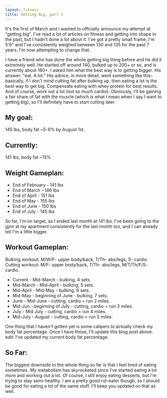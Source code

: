 ```yaml
---
layout: fitness
title: Getting Big, part 1
---
```

It's the first of March and I wanted to officially announce my attempt at "getting big".  I've read a lot of articles on fitness and getting into shape in the past, but I hadn't done a lot about it.  I've got a pretty small frame; I'm 5'6" and I've consistently weighed between 130 and 135 for the past 7 years.  I'm now attempting to change that.

I have a friend who has done the whole getting big thing before and he did it extremely well.  He started off around 140, bulked up to 200+ or so, and is currently about 160+.  I asked him what the best way is to getting bigger.  His answer: "eat.  A lot."  His advice, in more detail, went something like this- basically, if I don't mind cutting fat after bulking up, then eating a lot is the best way to get big.  Compensate eating with whey protein for best results.  And of course, work out a lot (not so much cardio).  Obviously, I'll be gaining a fair share of fat with the muscle (which is what I mean when I say I want to getting big), so I'll definitely have to start cutting later.

## My goal:

145 lbs, body fat ~5-8% by August 1st.

## Currently:

141 lbs, body fat ~15%

## Weight Gameplan:

* End of February - 141 lbs
* End of March - 146 lbs
* End of April - 151 lbs
* End of May - 155 lbs
* End of June - 150 lbs
* End of July - 145 lbs

So far, I'm on target, as I ended last month at 141 lbs.  I've been going to the gym at my apartment consistently for the last month too, and I can already tell I'm a little bigger.

## Workout Gameplan:

Bulking workout: M/W/F- upper body/back, T/Th- abs/legs, S- cardio.
Cutting workout: M/F- upper body/back, T/Th- abs/legs, M/T/Th/F/S- cardio.

* Current - Mid-March - bulking, 4 sets.
* Mid-March - Mid-April - bulking, 5 sets.
* Mid-April - Mid-May - bulking, 6 sets.
* Mid-May - beginning of June - bulking, 7 sets.
* June - Mid-June - cutting, cardio = run 2 miles.
* Mid-Jun - beginning of July - cutting, cardio = run 3 miles.
* July - Mid July - cutting, cardio = run 4 miles.
* Mid-July - August - cutting, cardio = run 5 miles.

One thing that I haven't gotten yet is some calipers to actually check my body fat percentage.  Once I have those, I'll update this blog post above.
edit: I've updated my current body fat percentage.

## So Far:

The biggest downside to the whole thing so far is that I feel tired of eating sometimes.  My metabolism has skyrocketed since I've started eating a lot more and working out a lot.  Of course, I still enjoy eating desserts, but I'm trying to stay semi-healthy.  I am a pretty good rut-eater though, so I should be good for eating a lot of the same stuff.  I'll keep you updated on that as well.

